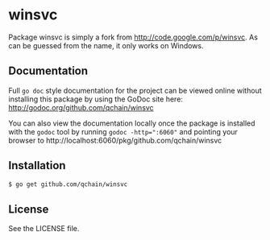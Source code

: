 winsvc
======

Package winsvc is simply a fork from http://code.google.com/p/winsvc.  As
can be guessed from the name, it only works on Windows.

## Documentation

Full `go doc` style documentation for the project can be viewed online without
installing this package by using the GoDoc site here:
http://godoc.org/github.com/qchain/winsvc

You can also view the documentation locally once the package is installed with
the `godoc` tool by running `godoc -http=":6060"` and pointing your browser to
http://localhost:6060/pkg/github.com/qchain/winsvc

## Installation

```bash
$ go get github.com/qchain/winsvc
```

## License

See the LICENSE file.
